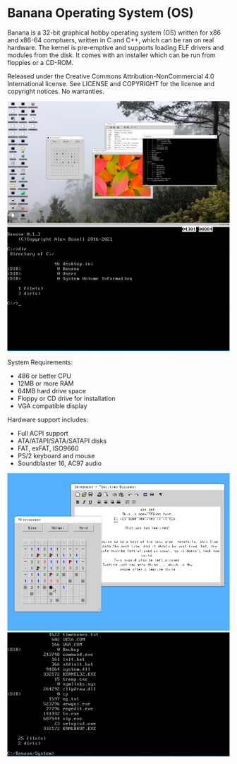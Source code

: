 # Banana Operating System (OS)
Banana is a 32-bit graphical hobby operating system (OS) written for x86 and x86-64 comptuers, written in C and C++, which can be ran on real hardware. The kernel is pre-emptive and supports loading ELF drivers and modules from the disk.
It comes with an installer which can be run from floppies or a CD-ROM.

Released under the Creative Commons Attribution-NonCommercial 4.0 International license.
See LICENSE and COPYRIGHT for the license and copyright notices. No warranties.

![Banana GUI (VESA)](https://github.com/A22347/Banana-Operating-System/blob/main/doc/images/bna_vesa6.png "Banana GUI (VESA)")
![Banana command line](https://github.com/A22347/Banana-Operating-System/blob/main/doc/images/bna_prompt.PNG "Banana command line")

System Requirements:
 - 486 or better CPU
 - 12MB or more RAM
 - 64MB hard drive space
 - Floppy or CD drive for installation
 - VGA compatible display
 
Hardware support includes:
  - Full ACPI support
  - ATA/ATAPI/SATA/SATAPI disks
  - FAT, exFAT, ISO9660
  - PS/2 keyboard and mouse
  - Soundblaster 16, AC97 audio

![Banana GUI (VESA)](https://github.com/A22347/Banana-Operating-System/blob/main/doc/images/bna_vesa5.PNG "Banana GUI (VESA)")
![Banana command line](https://github.com/A22347/Banana-Operating-System/blob/main/doc/images/bna_prompt2.PNG "Banana command line")
